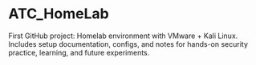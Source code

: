 # ATC_HomeLab
First GitHub project: Homelab environment with VMware + Kali Linux. Includes setup documentation, configs, and notes for hands-on security practice, learning, and future experiments.
